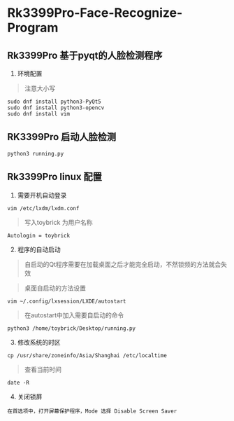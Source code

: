 # Rk3399Pro-Face-Recognize-Program
## Rk3399Pro 基于pyqt的人脸检测程序 
1. 环境配置 
> 注意大小写
```
sudo dnf install python3-PyQt5
sudo dnf install python3-opencv
sudo dnf install vim
```

## RK3399Pro 启动人脸检测
```
python3 running.py
```
## Rk3399Pro linux 配置
1. 需要开机自动登录
```
vim /etc/lxdm/lxdm.conf
```
>写入toybrick 为用户名称 
```
Autologin = toybrick
```
2. 程序的自动启动 
>自启动的Qt程序需要在加载桌面之后才能完全启动，不然锁频的方法就会失效 

>桌面自启动的方法设置
```
vim ~/.config/lxsession/LXDE/autostart
```
> 在autostart中加入需要自启动的命令
```
python3 /home/toybrick/Desktop/running.py
```
3. 修改系统的时区 
```
cp /usr/share/zoneinfo/Asia/Shanghai /etc/localtime
```
> 查看当前时间

```
date -R
```
4. 关闭锁屏 
```
在首选项中，打开屏幕保护程序，Mode 选择 Disable Screen Saver
```


